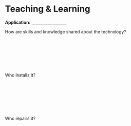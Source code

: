 Teaching & Learning
===================

**Application:** `________________`

How are skills and knowledge shared about the technology?

```








```

Who installs it?
  
```








```
  
Who repairs it?

```








```

